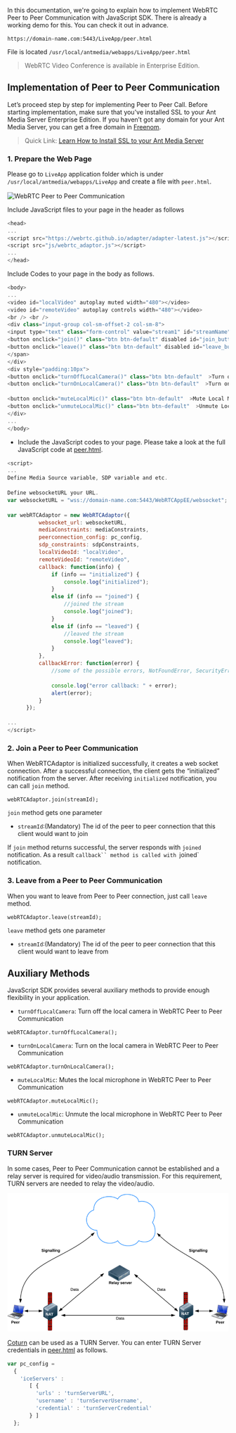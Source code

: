 In this documentation, we're going to explain how to implement WebRTC Peer to Peer Communication with JavaScript SDK. There is already a working demo for this. You can check it out in advance.

````
https://domain-name.com:5443/LiveApp/peer.html
````
File is located `/usr/local/antmedia/webapps/LiveApp/peer.html`

> WebRTC Video Conference is available in Enterprise Edition. 

## Implementation of Peer to Peer Communication

Let’s proceed step by step for implementing Peer to Peer Call. Before starting implementation, make sure that you've installed SSL to your Ant Media Server Enterprise Edition. If you haven’t got any domain for your Ant Media Server, you can get a free domain in [Freenom](https://www.freenom.com/).

> Quick Link: [Learn How to Install SSL to your Ant Media Server](SSL-Setup) 

 
### 1. Prepare the Web Page
Please go to `LiveApp` application folder which is under `/usr/local/antmedia/webapps/LiveApp` and create 
a file with `peer.html`.

<img src="https://antmedia.io/wp-content/uploads/2019/12/ant-media-server-peer-to-peer.jpg" alt="WebRTC Peer to Peer Communication" align="center" />

Include JavaScript files to your page in the header as follows

```javascript
<head>
...
<script src="https://webrtc.github.io/adapter/adapter-latest.js"></script>
<script src="js/webrtc_adaptor.js"></script>
...
</head>
```

Include Codes to your page in the body as follows.

```javascript
<body>
...
<video id="localVideo" autoplay muted width="480"></video>
<video id="remoteVideo" autoplay controls width="480"></video>
<br /> <br />
<div class="input-group col-sm-offset-2 col-sm-8">
<input type="text" class="form-control" value="stream1" id="streamName" placeholder="Type stream name"> <span class="input-group-btn">
<button onclick="join()" class="btn btn-default" disabled id="join_button">Join</button>
<button onclick="leave()" class="btn btn-default" disabled id="leave_button">Leave</button>
</span>
</div>
<div style="padding:10px">
<button onclick="turnOffLocalCamera()" class="btn btn-default"  >Turn off Camera</button>
<button onclick="turnOnLocalCamera()" class="btn btn-default"  >Turn on Camera</button>

<button onclick="muteLocalMic()" class="btn btn-default"  >Mute Local Mic</button>
<button onclick="unmuteLocalMic()" class="btn btn-default"  >Unmute Local Mic</button>
</div>
...
</body>
```

* Include the JavaScript codes to your page. Please take a look at the full JavaScript code at [peer.html](https://github.com/ant-media/StreamApp/blob/master/src/main/webapp/peer.html). 

```javascript
<script>
...
Define Media Source variable, SDP variable and etc.

Define websocketURL your URL.
var websocketURL = "wss://domain-name.com:5443/WebRTCAppEE/websocket";

var webRTCAdaptor = new WebRTCAdaptor({
		  websocket_url: websocketURL,
		  mediaConstraints: mediaConstraints,
		  peerconnection_config: pc_config,
		  sdp_constraints: sdpConstraints,
		  localVideoId: "localVideo",
		  remoteVideoId: "remoteVideo",
		  callback: function(info) {
			  if (info == "initialized") {
				  console.log("initialized");
			  }
			  else if (info == "joined") {
				  //joined the stream
				  console.log("joined");
			  }
			  else if (info == "leaved") {
				  //leaved the stream
				  console.log("leaved");
			  }
		  },
		  callbackError: function(error) {
			  //some of the possible errors, NotFoundError, SecurityError,PermissionDeniedError
			  
			  console.log("error callback: " + error);
			  alert(error);
		  }
	  });
	
...
</script>
```

### 2. Join a Peer to Peer Communication

When WebRTCAdaptor is initialized successfully, it creates a web socket connection. After a successful connection, the client gets the “initialized” notification from the server. After receiving `initialized`
notification, you can call `join` method.
````
webRTCAdaptor.join(streamId);
````
`join` method gets one parameter
* `streamId`:(Mandatory) The id of the peer to peer connection that this client would want to join  


If `join` method returns successful, the server responds with `joined` notification. As a result `callback``
method is called with `joined` notification.

### 3. Leave from a Peer to Peer Communication

When you want to leave from Peer to Peer connection, just call `leave` method. 
````
webRTCAdaptor.leave(streamId);
````
`leave` method gets one parameter
* `streamId`:(Mandatory) The id of the peer to peer connection that this client would want to leave from  


## Auxiliary Methods

JavaScript SDK provides several auxiliary methods to provide enough flexibility in your application. 

* `turnOffLocalCamera`: Turn off the local camera in WebRTC Peer to Peer Communication 
````
webRTCAdaptor.turnOffLocalCamera();
````
 
* `turnOnLocalCamera`: Turn on the local camera in WebRTC Peer to Peer Communication
````
webRTCAdaptor.turnOnLocalCamera();
````
* `muteLocalMic`: Mutes the local microphone in WebRTC Peer to Peer Communication
````
webRTCAdaptor.muteLocalMic();
````

* `unmuteLocalMic`: Unmute the local microphone in WebRTC Peer to Peer Communication
````
webRTCAdaptor.unmuteLocalMic();
````
### TURN Server

In some cases, Peer to Peer Communication cannot be established and a relay server is required for video/audio transmission. For this requirement, TURN servers are needed to relay the video/audio.   

![WebRTC DataPaths](https://github.com/mekya/antmedia-doc/blob/master/dataPathways.png?raw=true)

[Coturn](https://github.com/coturn/coturn) can be used as a TURN Server.
You can enter TURN Server credentials in [peer.html](https://github.com/ant-media/StreamApp/blob/master/src/main/webapp/peer.html) as follows.
````javascript
var pc_config =
  {
    'iceServers' : 
       [ {
         'urls' : 'turnServerURL',
         'username' : 'turnServerUsername',
         'credential' : 'turnServerCredential'
       } ]
  };
````
